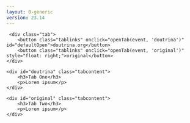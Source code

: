 ```yaml
---
layout: 0-generic
version: 23.14
---
```


<head>
<style>
        body {
            font-family: Arial;
        }
        .tab {
            overflow: hidden;
            border: 1px solid #ccc;
            background-color: #f1f1f1;
        }
        .tab button {
            background-color: inherit;
            float: left;
            border: none;
            outline: none;
            cursor: pointer;
            padding: 14px 16px;
            transition: 0.3s;
            font-size: 17px;
        }
        .tab button.active {
            border-bottom: 3px solid dodgerblue;
        }
        .tabcontent {
            display: none;
            padding: 6px 12px;
            border: 1px solid #ccc;
            border-top: none;
        }
    </style>
        <script async src="https://hypothes.is/embed.js"></script>
</head>

     <div class="tab">
        <button class="tablinks" onclick="openTab(event, 'doutrina')" id="defaultOpen">doutrina.org</button>
        <button class="tablinks" onclick="openTab(event, 'original')" style="float: right;">original</button>
    </div>

    <div id="doutrina" class="tabcontent">
        <h3>Tab One</h3>
        <p>Lorem ipsum</p>
    </div>

    <div id="original" class="tabcontent">
        <h3>Tab Two</h3>
        <p>Lorem ipsum</p>
    </div>

